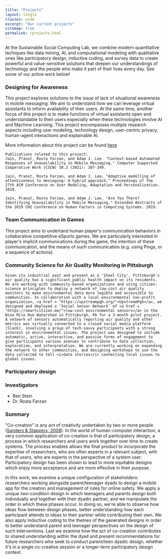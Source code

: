 ```yaml
---
title: "Projects"
layout: single
classes: wide
excerpt: "Our current projects"
sitemap: true
permalink: /projects.html
---
```


At the Sustainable Social Computing Lab, we combine modern quantitative techiques like data mining, AI, and computational modeling with qualitative ones like participatory design, inductive coding, and survey data to create powerful and value-sensitive solutions that deepen our understandings of technology and the people who make it part of their lives every day. See some of our active work below!

<div>
    <h3>Designing for Awareness</h3>
    This project explores solutions to the issue of lack of situational awareness in mobile messaging. We aim to understand how we can leverage virtual assistants to inform availability of their users. At the same time, another focus of this project is to make functions of virtual assistants open and understandable to their users especially when these technologies involve AI and Machine Learniing. This project encompasses multiple research aspects including user modeling, technology design, user-centric privacy, human-agent interactions and explainable AI. 

More information about this project can be found <a href='https://people.cs.pitt.edu/~pranut/messaging_study/index.html'>here</a>

    
    Publications related to this project:
    Jain, Pranut, Rosta Farzan, and Adam J. Lee. "Context-based Automated Responses of Unavailability in Mobile Messaging." Computer Supported Cooperative Work (CSCW) 30.3 (2021): 307-349.
    
    Jain, Pranut, Rosta Farzan, and Adam J. Lee. "Adaptive modelling of attentiveness to messaging: A hybrid approach." Proceedings of the 27th ACM Conference on User Modeling, Adaptation and Personalization. 2019.
    
    Jain, Pranut, Rosta Farzan, and Adam J. Lee. "Are You There? Identifying Unavailability in Mobile Messaging." Extended Abstracts of the 2019 CHI Conference on Human Factors in Computing Systems. 2019.
</div>

<div>
    <h3>Team Communication in Games</h3>
    This project aims to undertand human player's communication behaviors in collaborative competitive eSports games. We are particularly interested in player's implicit communications during the game, the intention of these communication, and the means of such communication (e.g. using Pings, or a sequence of actions). 
</div>

<div>
    <h3>Community Science for Air Quality Monitoring in Pittsburgh</h3>

    Given its industrial past and present as a 'Steel City', Pittsburgh's air quality has a significant public health impact on its residents. We are working with community-based organizations and using citizen-science principles to deploy a network of low-cost air quality monitors to make environmental data more legible and accessible to communities. In collaboration with a local environmental non-profit organization, <a href = "https://upstreampgh.org/">UpstreamPgh</a>, we designed and deployed a ‘Social Sensor Network’ of <a href = "https://smartcitizen.me/">low-cost environmental sensors</a> in the Nine Mile Run Watershed in Pittsburgh, PA for a 3-month pilot project. A network of sensors automatically reporting air quality and other metrics was virtually connected to a closed social media platform (Slack), involving a group of tech-savvy participants with a strong interest in environmental issues. The project was designed to include automatic, active, interactive, and passive forms of engagement to give participants various avenues to contribute to data collection, exploration, and interpretation. We are currently working on expanding the network to other communities, and designing workshops to use the data collected to tell <i>data stories</i> connecting local issues to global issues.
    
</div>

<div>

<h3>Participatory design</h3>

### Investigators

- Ben Stein
- Dr. Rosta Farzan

### Summary

"Co-creation" is any act of creativity undertaken by two or more people ([Sanders & Stappers, 2008](https://www.tandfonline.com/doi/full/10.1080/15710880701875068)). In the world of human-computer interaction, a very common application of co-creation is that of participatory design, a process in which researchers and users work together over time to create systems. The process enables allows the final product to incorporate the expertise of researchers, who are often experts in a relevant subject, with that of users, who are experts in the perspective of a system user. Participatory design has been shown to lead to more equitable designs which enjoy more acceptance and are more effective in their purpose.

In this work, we examine a unique configuration of stakeholders: researchers working alongside parent/teenager dyads to design a mobile app for the creation and management of rules for online safety. We apply a unique two-condition design in which teenagers and parents design both individually and together with their dyadic partner, and we manipulate the order in which these phases occur. In doing so, we're able to observe how ideas flow between design phases, better understanding how each participant attends to ideas to their partner while contributing their own. We also apply inductive coding to the themes of the generated designs in order to better understand parent and teenager perspectives on the design of such interventions. Last we examine how the act of co-creation contributes to shared understanding within the dyad and present recommendations for future researchers who seek to conduct parent/teen dyadic design, whether it's in a single co-creative session or a longer-term participatory design context.
</div>